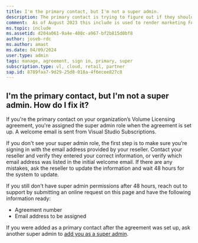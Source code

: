 ```yaml
---
title: I'm the primary contact, but I'm not a super admin.
description: The primary contact is trying to figure out if they should have super admin permissions.
comment:  As of August 2023 this include is used to render marketing FAQ content for VS Subscriptions in the following portals - VSCom, Manage, and My portals. It was not used for learn.microsoft.com content at that time. SMEs are Jose Becerra and Larissa Crawford of Red Door Collaborative and Angela Cao-Hong.
ms.topic: include 
ms.assetid: d204a061-9a4e-408c-a967-bf2b815d0bf8
author: joseb-rdc
ms.author: amast
ms.date: 04/09/2024
user.type: admin
tags: manage, agreement, sign in, primary, super
subscription.type: vl, cloud, retail, partner 
sap.id: 8789faa7-9d29-25d8-018a-4f6ecee827c8
--- 
```


## I'm the primary contact, but I'm not a super admin. How do I fix it?

If you're the primary contact on your organization’s Volume Licensing agreement, you're assigned the super admin role when the agreement is set up. A welcome email is sent from Visual Studio Subscriptions.

If you don't see your super admin role, the first step is to make sure you’re signing in with the email address provided by your reseller. Contact your reseller and verify they entered your correct information, or verify which email address was listed in the initial welcome email. If there are any mistakes, ask the reseller to update the information and wait 48 hours for the system to update. 

If you still don't have super admin permissions after 48 hours, reach out to support by submitting an online request on this page and have the following information ready:
+ Agreement number
+ Email address to be assigned

If you were added as a primary contact after the agreement was set up, ask another super admin to [add you as a super admin](https://learn.microsoft.com/visualstudio/subscriptions/admin-roles#assigning-admins).
